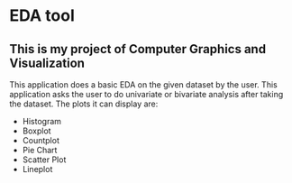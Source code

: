 # EDA tool
## This is my project of Computer Graphics and Visualization
This application does a basic EDA on the given dataset by the user.
This application asks the user to do univariate or bivariate analysis after taking the dataset.
The plots it can display are:
* Histogram
* Boxplot
* Countplot
* Pie Chart
* Scatter Plot
* Lineplot
